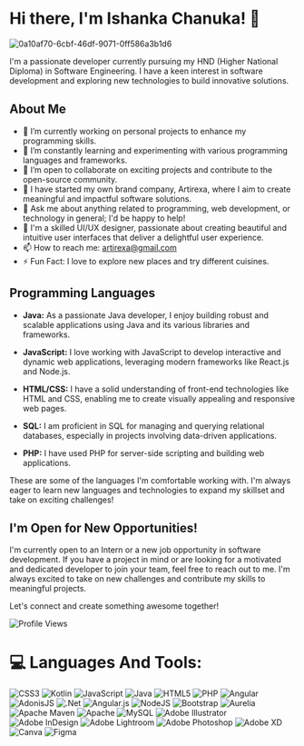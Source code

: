 # Hi there, I'm Ishanka Chanuka! 👋

![0a10af70-6cbf-46df-9071-0ff586a3b1d6](https://github.com/IshankaChanuka/IshankaChanuka/assets/108236918/32367f5b-fc65-4f56-9fa7-d7535078a745)

I'm a passionate developer currently pursuing my HND (Higher National Diploma) in Software Engineering. I have a keen interest in software development and exploring new technologies to build innovative solutions.

## About Me

- 🔭 I’m currently working on personal projects to enhance my programming skills.
- 🌱 I’m constantly learning and experimenting with various programming languages and frameworks.
- 👯 I’m open to collaborate on exciting projects and contribute to the open-source community.
- 💼 I have started my own brand company, Artirexa, where I aim to create meaningful and impactful software solutions.
- 💬 Ask me about anything related to programming, web development, or technology in general; I'd be happy to help!
- 🎨 I'm a skilled UI/UX designer, passionate about creating beautiful and intuitive user interfaces that deliver a delightful user experience.
- 📫 How to reach me: artirexa@gmail.com
- ⚡ Fun Fact: I love to explore new places and try different cuisines.

## Programming Languages

- **Java:** As a passionate Java developer, I enjoy building robust and scalable applications using Java and its various libraries and frameworks.

- **JavaScript:** I love working with JavaScript to develop interactive and dynamic web applications, leveraging modern frameworks like React.js and Node.js.

- **HTML/CSS:** I have a solid understanding of front-end technologies like HTML and CSS, enabling me to create visually appealing and responsive web pages.

- **SQL:** I am proficient in SQL for managing and querying relational databases, especially in projects involving data-driven applications.

- **PHP:** I have used PHP for server-side scripting and building web applications.

These are some of the languages I'm comfortable working with. I'm always eager to learn new languages and technologies to expand my skillset and take on exciting challenges!
  

## I'm Open for New Opportunities!

I'm currently open to an Intern or a new job opportunity in software development. If you have a project in mind or are looking for a motivated and dedicated developer to join your team, feel free to reach out to me. I'm always excited to take on new challenges and contribute my skills to meaningful projects.

Let's connect and create something awesome together!

![Profile Views](https://komarev.com/ghpvc/?username=IshankaChanuka)


# 💻 Languages And Tools:
![CSS3](https://img.shields.io/badge/css3-%231572B6.svg?style=for-the-badge&logo=css3&logoColor=white) ![Kotlin](https://img.shields.io/badge/kotlin-%230095D5.svg?style=for-the-badge&logo=kotlin&logoColor=white) ![JavaScript](https://img.shields.io/badge/javascript-%23323330.svg?style=for-the-badge&logo=javascript&logoColor=%23F7DF1E) ![Java](https://img.shields.io/badge/java-%23ED8B00.svg?style=for-the-badge&logo=java&logoColor=white) ![HTML5](https://img.shields.io/badge/html5-%23E34F26.svg?style=for-the-badge&logo=html5&logoColor=white) ![PHP](https://img.shields.io/badge/php-%23777BB4.svg?style=for-the-badge&logo=php&logoColor=white) ![Angular](https://img.shields.io/badge/angular-%23DD0031.svg?style=for-the-badge&logo=angular&logoColor=white) ![AdonisJS](https://img.shields.io/badge/adonisjs-%23220052.svg?style=for-the-badge&logo=adonisjs&logoColor=white) ![.Net](https://img.shields.io/badge/.NET-5C2D91?style=for-the-badge&logo=.net&logoColor=white) ![Angular.js](https://img.shields.io/badge/angular.js-%23E23237.svg?style=for-the-badge&logo=angularjs&logoColor=white) ![NodeJS](https://img.shields.io/badge/node.js-6DA55F?style=for-the-badge&logo=node.js&logoColor=white) ![Bootstrap](https://img.shields.io/badge/bootstrap-%23563D7C.svg?style=for-the-badge&logo=bootstrap&logoColor=white) ![Aurelia](https://img.shields.io/badge/aurelia-%23ED2B88.svg?style=for-the-badge&logo=aurelia&logoColor=fff) ![Apache Maven](https://img.shields.io/badge/Apache%20Maven-C71A36?style=for-the-badge&logo=Apache%20Maven&logoColor=white) ![Apache](https://img.shields.io/badge/apache-%23D42029.svg?style=for-the-badge&logo=apache&logoColor=white) ![MySQL](https://img.shields.io/badge/mysql-%2300f.svg?style=for-the-badge&logo=mysql&logoColor=white) ![Adobe Illustrator](https://img.shields.io/badge/adobeillustrator-%23FF9A00.svg?style=for-the-badge&logo=adobeillustrator&logoColor=white) ![Adobe InDesign](https://img.shields.io/badge/Adobe%20InDesign-49021F?style=for-the-badge&logo=adobeindesign&logoColor=white) ![Adobe Lightroom](https://img.shields.io/badge/Adobe%20Lightroom-31A8FF.svg?style=for-the-badge&logo=Adobe%20Lightroom&logoColor=white) ![Adobe Photoshop](https://img.shields.io/badge/adobephotoshop-%2331A8FF.svg?style=for-the-badge&logo=adobephotoshop&logoColor=white) ![Adobe XD](https://img.shields.io/badge/Adobe%20XD-470137?style=for-the-badge&logo=Adobe%20XD&logoColor=#FF61F6) ![Canva](https://img.shields.io/badge/Canva-%2300C4CC.svg?style=for-the-badge&logo=Canva&logoColor=white) 	![Figma](https://img.shields.io/badge/figma-%23F24E1E.svg?style=for-the-badge&logo=figma&logoColor=white)

